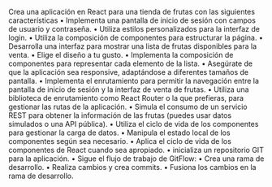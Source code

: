 Crea una aplicación en React para una tienda de frutas con las siguientes características
• Implementa una pantalla de inicio de sesión con campos de usuario y contraseña.
• Utiliza estilos personalizados para la interfaz de login.
• Utiliza la composición de componentes para estructurar la página.
• Desarrolla una interfaz para mostrar una lista de frutas disponibles para la venta.
• Elige el diseño a tu gusto.
• Implementa la composición de componentes para representar cada elemento de la lista.
• Asegúrate de que la aplicación sea responsive, adaptándose a diferentes tamaños de pantalla.
• Implementa el enrutamiento para permitir la navegación entre la pantalla de inicio de sesión y la
interfaz de venta de frutas.
• Utiliza una biblioteca de enrutamiento como React Router o la que prefieras, para gestionar las
rutas de la aplicación.
• Simula el consumo de un servicio REST para obtener la información de las frutas (puedes usar
datos simulados o una API pública).
• Utiliza el ciclo de vida de los componentes para gestionar la carga de datos.
• Manipula el estado local de los componentes según sea necesario.
• Aplica el ciclo de vida de los componentes de React cuando sea apropiado.
• inicializa un repositorio GIT para la aplicación.
• Sigue el flujo de trabajo de GitFlow:
• Crea una rama de desarrollo.
• Realiza cambios y crea commits.
• Fusiona los cambios en la rama de desarrollo.
